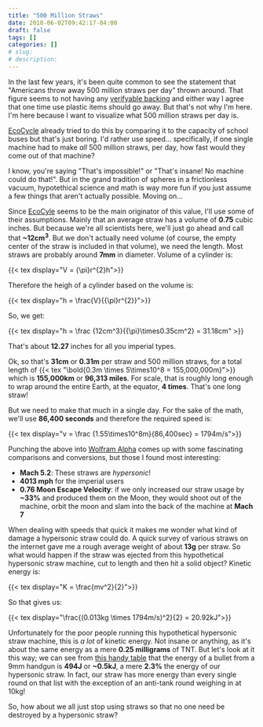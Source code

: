 ```yaml
---
title: "500 Million Straws"
date: 2018-06-02T09:42:17-04:00
draft: false
tags: []
categories: []
# slug:
# description:
---
```


In the last few years, it's been quite common to see the statement that "Americans throw away 500 million straws per day" thrown around. That figure seems to not having any [verifyable backing][reason] and either way I agree that one time use plastic items should go away. But that's not why I'm here. I'm here because I want to visualize what 500 million straws per day is.

[EcoCycle][eco] already tried to do this by comparing it to the capacity of school buses but that's just boring. I'd rather use speed... specifically, if one single machine had to make *all* 500 million straws, per day, how fast would they come out of that machine?

<!--more-->

I know, you're saying "That's impossible!" or "That's insane! No machine could do that!". But in the grand tradition of spheres in a frictionless vacuum, hypotethical science and math is way more fun if you just assume a few things that aren't actually possible. Moving on...

Since [EcoCyle][eco] seems to be the main originator of this value, I'll use some of their assumptions. Mainly that an average straw has a volume of **0.75** cubic inches. But because we're all scientists here, we'll just go ahead and call that **~12cm<sup>3</sup>**. But we don't actually need volume (of course, the empty center of the straw is included in that volume), we need the length. Most straws are probably around **7mm** in diameter. Volume of a cylinder is:

{{< tex display="V = {\pi}r^{2}h">}}

Therefore the heigh of a cylinder based on the volume is:

{{< tex display="h = \frac{V}{{\pi}r^{2}}">}}

So, we get:

{{< tex display="h = \frac {12cm^3}{{\pi}\times0.35cm^2} = 31.18cm" >}}

That's about **12.27** inches for all you imperial types.

Ok, so that's **31cm** or **0.31m** per straw and 500 million straws, for a total length of {{< tex "\bold{0.3m \times 5\times10^8 = 155,000,000m}">}} which is **155,000km** or **96,313 miles**. For scale, that is roughly long enough to wrap around the entire Earth, at the equator, **4 times**. That's one long straw!

But we need to make that much in a single day. For the sake of the math, we'll use **86,400 seconds** and therefore the required speed is:

{{< tex display="v = \frac {1.55\times10^8m}{86,400sec} = 1794m/s">}}

Punching the above into [Wolfram Alpha][wolfram] comes up with some fascinating comparisons and conversions, but those I found most interesting:

- **Mach 5.2**: These straws are *hypersonic*!
- **4013 mph** for the imperial users
- **0.76 Moon Escape Velocity**: if we only increased our straw usage by **~33%** and produced them on the Moon, they would shoot out of the machine, orbit the moon and slam into the back of the machine at **Mach 7**

When dealing with speeds that quick it makes me wonder what kind of damage a hypersonic straw could do. A quick survey of various straws on the internet gave me a rough average weight of about **13g** per straw. So what would happen if the straw was ejected from this hypothetical hypersonic straw machine, cut to length and then hit a solid object? Kinetic energy is:

{{< tex display="K = \frac{mv^2}{2}">}}

So that gives us:

{{< tex display="\frac{(0.013kg \times 1794m/s)^2}{2} = 20.92kJ">}}

Unfortunately for the poor people running this hypothetical hypersonic straw machine, this is *a lot* of kinetic energy. Not insane or anything, as it's about the same energy as a mere **0.25 milligrams** of TNT. But let's look at it this way; we can see from [this handy table][muzzle_energy] that the energy of a bullet from a 9mm handgun is **494J** or **~0.5kJ**, a mere **2.3%** the energy of our hypersonic straw. In fact, our straw has more energy than every single round on that list with the exception of an anti-tank round weighing in at 10kg!

So, how about we all just stop using straws so that no one need be destroyed by a hypersonic straw?


[reason]: http://reason.com/blog/2018/01/25/california-bill-would-criminalize-restau
[eco]: http://www.ecocycle.org/bestrawfree/faqs
[wolfram]: http://www.wolframalpha.com/input/?i=1.55e8+meters+%2F+86,400+seconds
[muzzle_energy]: https://en.wikipedia.org/wiki/Muzzle_energy#Typical_muzzle_energies_of_common_firearms_and_cartridges